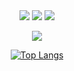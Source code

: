 <div align=center>
  <img src="https://img.shields.io/badge/html-E34F26?style=for-the-badge&logo=html5&logoColor=white">
  <img src="https://img.shields.io/badge/css-1572B6?style=for-the-badge&logo=css3&logoColor=white">
  <img src="https://img.shields.io/badge/react-61DAFB?style=for-the-badge&logo=react&logoColor=black">
  
 <div>
<p align="center">
  <img src="https:/lamb023/capsule-render.vercel.app/api?type=wave&color=3DDC84&height=300&section=header&text=lamb023&fontSize=70" />
</p>

   [![Top Langs](https://github.com/lamb023/github-readme-stats.vercel.app/api/top-langs/?username=lamb023&langs_count=10&layout=compact&theme=dark)](https://github.com/lamb023)
